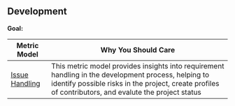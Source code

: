 ## Development

**Goal:** 

| Metric Model | Why You Should Care |
| --- | --- |
| [Issue Handling](metric-model-issue-handling.md)| This metric model provides insights into requirement handling in the development process, helping to identify possible risks in the project, create profiles of contributors, and evalute the project status |
